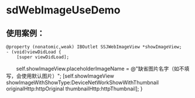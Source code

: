 # sdWebImageUseDemo
## 使用案例：
    @property (nonatomic,weak) IBOutlet SSJWebImageView *showImageView;
    - (void)viewDidLoad {
        [super viewDidLoad];
        self.showImageView.placeholderImageName = @"缺省图片名字（如不填写，会使用默认图片）";
        [self.showImageView showImageWithShowType:DeviceNetWorkShowWithThumbnail originalHttp:httpOriginal thumbnailHttp:httpThumbnail];
    }
    
